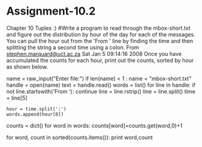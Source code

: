# Assignment-10.2
Chapter 10 Tuples :)
#Write a program to read through the mbox-short.txt and figure out the distribution by hour of the day for each of the messages. You can pull the hour out from the 'From ' line by finding the time and then splitting the string a second time using a colon.
From stephen.marquard@uct.ac.za Sat Jan  5 09:14:16 2008
Once you have accumulated the counts for each hour, print out the counts, sorted by hour as shown below.

name = raw_input("Enter file:")
if len(name) < 1 : name = "mbox-short.txt"
handle = open(name)
text = handle.read()
words = list()
for line in handle:
    if not line.startswith('From '):
        continue
    line = line.rstrip()
    line = line.split()
    time = line[5]
    
    hour = time.split(':')
    words.append(hour[0])
counts = dict()
for word in words:
    counts[word]=counts.get(word,0)+1

for word, count in sorted(counts.items()):
    print word,count
    
